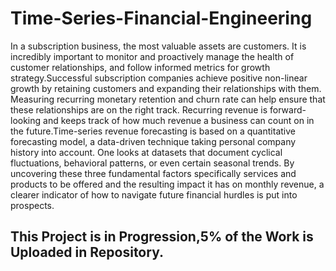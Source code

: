 # Time-Series-Financial-Engineering
In a subscription business, the most valuable assets are customers. It is incredibly important to monitor and proactively manage the health of customer relationships, and follow informed metrics for growth strategy.Successful subscription companies achieve positive non-linear growth by retaining customers and expanding their relationships with them. Measuring recurring monetary retention and churn rate can help ensure that these relationships are on the right track. Recurring revenue is forward-looking and keeps track of how much revenue a business can count on in the future.Time-series revenue forecasting is based on a quantitative forecasting model, a data-driven technique taking personal company history into account. One looks at datasets that document cyclical fluctuations, behavioral patterns, or even certain seasonal trends. By uncovering these three fundamental factors specifically services and products to be offered and the resulting impact it has on monthly revenue, a clearer indicator of how to navigate future financial hurdles is put into prospects.

## This Project is in Progression,5% of the Work is Uploaded in Repository.
